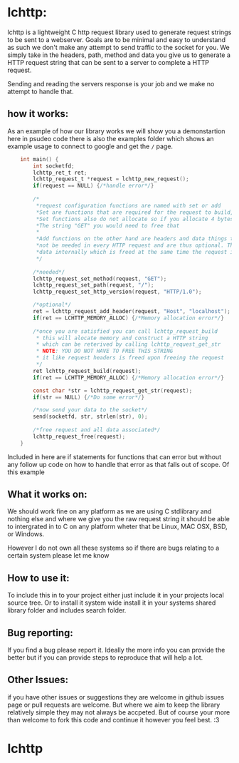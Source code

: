# lchttp:
lchttp is a lightweight C http request library used to generate request strings to be sent to a webserver. Goals are to be minimal and easy to understand as such we don't make any attempt to send traffic to the socket for you. We simply take in the headers, path, method and data you give us to generate a HTTP request string that can be sent to a server to complete a HTTP request.

Sending and reading the servers response is your job and we make no attempt to handle that.

## how it works:
As an example of how our library works we will show you a demonstartion here in psudeo code there is also the examples folder which shows an example usage to connect to google and get the `/` page.

```c
    int main() {
        int socketfd;
        lchttp_ret_t ret;
        lchttp_request_t *request = lchttp_new_request();
		if(request == NULL) {/*handle error*/}
        
        /*
         *request configuration functions are named with set or add
         *Set are functions that are required for the request to build,
         *Set functions also do not allocate so if you allocate 4 bytes for 
         *The string "GET" you would need to free that
         *
         *Add functions on the other hand are headers and data things that may
         *not be needed in every HTTP request and are thus optional. They Allocate 
         *data internally which is freed at the same time the request is freed
         */
        
        /*needed*/
        lchttp_request_set_method(request, "GET");
        lchttp_request_set_path(request, "/");
        lchttp_request_set_http_version(request, "HTTP/1.0");

        /*optional*/
        ret = lchttp_request_add_header(request, "Host", "localhost");
        if(ret == LCHTTP_MEMORY_ALLOC) {/*Memory allocation error*/}
    
        /*once you are satisfied you can call lchttp_request_build
         * this will alocate memory and construct a HTTP string 
         * which can be reterived by calling lchttp_request_get_str
         * NOTE: YOU DO NOT HAVE TO FREE THIS STRING 
         * it like request headers is freed upon freeing the request 
         */
        ret lchttp_request_build(request);
        if(ret == LCHTTP_MEMORY_ALLOC) {/*Memory allocation error*/}

        const char *str = lchttp_request_get_str(request);
        if(str == NULL) {/*Do some error*/}

        /*now send your data to the socket*/
        send(socketfd, str, strlen(str), 0);
        
        /*free request and all data associated*/
        lchttp_request_free(request);
    }

```
Included in here are if statements for functions that can error but without any follow up code on how to handle that error as that falls out of scope. Of this example

## What it works on:
We should work fine on any platform as we are using C stdlibrary and nothing else and where we give you the raw request string it should be able to intergrated in to C on 
any platform wheter that be Linux, MAC OSX, BSD, or Windows.

However I do not own all these systems so if there are bugs relating to a certain system please let me know

## How to use it:
To include this in to your project either just include it in your projects local source tree. Or to install it system wide install it in your systems shared library folder and includes search folder.

## Bug reporting:
If you find a bug please report it. Ideally the more info you can provide the better but if you can provide steps to reproduce that will help a lot.

## Other Issues:
if you have other issues or suggestions they are welcome in github issues page or pull requests are welcome. But where we aim to keep the library relatively simple they may not always be accpeted. But of course your more than welcome to fork this code and continue it however you feel best. :3
# lchttp
